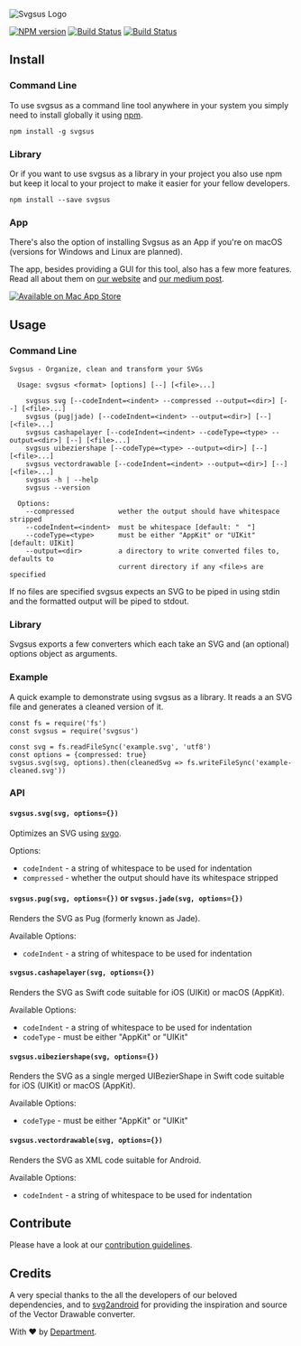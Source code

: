 
![Svgsus Logo](http://www.svgs.us/images/svgsus_og@2x.png)

[![NPM version](https://badge.fury.io/js/svgsus.svg)](https://npmjs.org/package/svgsus) [![Build Status](https://secure.travis-ci.org/department-stockholm/svgsus.svg)](https://travis-ci.org/department-stockholm/svgsus) [![Build Status](https://ci.appveyor.com/api/projects/status/github/department-stockholm/svgsus?branch=master&svg=true)](https://ci.appveyor.com/project/slaskis/svgsus)

## Install

### Command Line

To use svgsus as a command line tool anywhere in your system you simply need
to install globally it using [npm](https://npm.com).

```
npm install -g svgsus
```

### Library

Or if you want to use svgsus as a library in your project you also use npm but
keep it local to your project to make it easier for your fellow developers.

```
npm install --save svgsus
```

### App

There's also the option of installing Svgsus as an App if you're on macOS
(versions for Windows and Linux are planned).

The app, besides providing a GUI for this tool, also has a few more features.
Read all about them on [our website](http://www.svgs.us) and [our medium post](https://medium.com/@DepartmentStockholm/svgsus-tips-tricks-ba2de435fee0#.o193oyj0t).

[![Available on Mac App Store](https://devimages.apple.com.edgekey.net/app-store/marketing/guidelines/mac/images/badge-download-on-the-mac-app-store.svg)](https://itunes.apple.com/en/app/svgsus/id1106867065?l=en&mt=12)


## Usage


### Command Line

```
Svgsus - Organize, clean and transform your SVGs

  Usage: svgsus <format> [options] [--] [<file>...]

    svgsus svg [--codeIndent=<indent> --compressed --output=<dir>] [--] [<file>...]
    svgsus (pug|jade) [--codeIndent=<indent> --output=<dir>] [--] [<file>...]
    svgsus cashapelayer [--codeIndent=<indent> --codeType=<type> --output=<dir>] [--] [<file>...]
    svgsus uibeziershape [--codeType=<type> --output=<dir>] [--] [<file>...]
    svgsus vectordrawable [--codeIndent=<indent> --output=<dir>] [--] [<file>...]
    svgsus -h | --help
    svgsus --version

  Options:
    --compressed           wether the output should have whitespace stripped
    --codeIndent=<indent>  must be whitespace [default: "  "]
    --codeType=<type>      must be either "AppKit" or "UIKit" [default: UIKit]
    --output=<dir>         a directory to write converted files to, defaults to
                           current directory if any <file>s are specified
```

If no files are specified svgsus expects an SVG to be piped in using stdin and
the formatted output will be piped to stdout.


### Library

Svgsus exports a few converters which each take an SVG and (an optional)
options object as arguments.

### Example

A quick example to demonstrate using svgsus as a library. It reads a an SVG file
and generates a cleaned version of it.

```
const fs = require('fs')
const svgsus = require('svgsus')

const svg = fs.readFileSync('example.svg', 'utf8')
const options = {compressed: true}
svgsus.svg(svg, options).then(cleanedSvg => fs.writeFileSync('example-cleaned.svg'))
```

### API

#### `svgsus.svg(svg, options={})`

Optimizes an SVG using [svgo](https://github.com/svg/svgo).

Options:

- `codeIndent` - a string of whitespace to be used for indentation
- `compressed` - whether the output should have its whitespace stripped

#### `svgsus.pug(svg, options={})` or `svgsus.jade(svg, options={})`

Renders the SVG as Pug (formerly known as Jade).

Available Options:

- `codeIndent` - a string of whitespace to be used for indentation

#### `svgsus.cashapelayer(svg, options={})`

Renders the SVG as Swift code suitable for iOS (UIKit) or macOS (AppKit).

Available Options:

- `codeIndent` - a string of whitespace to be used for indentation
- `codeType` - must be either "AppKit" or "UIKit"

#### `svgsus.uibeziershape(svg, options={})`

Renders the SVG as a single merged UIBezierShape in Swift code suitable
for iOS (UIKit) or macOS (AppKit).

Available Options:

- `codeType` - must be either "AppKit" or "UIKit"

#### `svgsus.vectordrawable(svg, options={})`

Renders the SVG as XML code suitable for Android.

Available Options:

- `codeIndent` - a string of whitespace to be used for indentation


## Contribute

Please have a look at our [contribution guidelines](CONTRIBUTING.md).


## Credits

A very special thanks to the all the developers of our beloved dependencies, and to [svg2android](https://github.com/inloop/svg2android) for providing the inspiration and source of the Vector Drawable converter.


With ❤️ by [Department](https://department.se).
